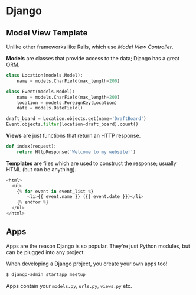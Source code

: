 Django
======

## Model View Template

Unlike other frameworks like Rails, which use _Model View Controller_.

**Models** are classes that provide access to the data; Django has a great ORM.

```py
class Location(models.Model):
    name = models.CharField(max_length=200)

class Event(models.Model):
    name = models.CharField(max_length=200)
    location = models.ForeignKey(Location)
    date = models.DateField()

draft_board = Location.objects.get(name='DraftBoard')
Event.objects.filter(location=draft_board).count()
```

**Views** are just functions that return an HTTP response.

```py
def index(request):
    return HttpResponse('Welcome to my website!')
```

**Templates** are files which are used to construct the response; usually HTML (but can be anything).

```py
<html>
  <ul>
    {% for event in event_list %}
        <li>{{ event.name }} ({{ event.date }})</li>
    {% endfor %}
  </ul>
</html>
```

## Apps

Apps are the reason Django is so popular. They're just Python modules, but can be plugged into any project.

When developing a Django project, you create your own apps too!

```sh
$ django-admin startapp meetup
```

Apps contain your `models.py`, `urls.py`, `views.py` etc.
